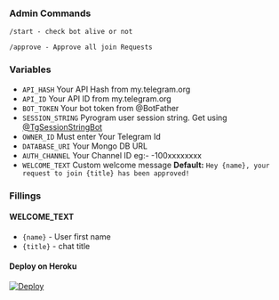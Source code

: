 
### Admin Commands

```
/start - check bot alive or not 

/approve - Approve all join Requests
```

### Variables

* `API_HASH` Your API Hash from my.telegram.org
* `API_ID` Your API ID from my.telegram.org
* `BOT_TOKEN` Your bot token from @BotFather
* `SESSION_STRING` Pyrogram user session string. Get using [@TgSessionStringBot](https://telegram.dog/TgSessionStringBot)
* `OWNER_ID` Must enter Your Telegram Id
* `DATABASE_URI` Your Mongo DB URL
* `AUTH_CHANNEL` Your Channel ID eg:- -100xxxxxxxx
* `WELCOME_TEXT` Custom welcome message
   **Default:** `Hey {name}, your request to join {title} has been approved!`

### Fillings
#### WELCOME_TEXT
* `{name}` - User first name
* `{title}` - chat title

#### Deploy on Heroku
[![Deploy](https://www.herokucdn.com/deploy/button.svg)](https://heroku.com/deploy)</br>
